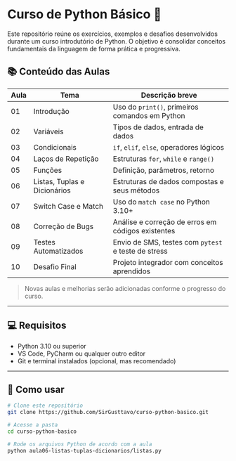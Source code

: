 # Curso de Python Básico 🐍

Este repositório reúne os exercícios, exemplos e desafios desenvolvidos durante um curso introdutório de Python. O objetivo é consolidar conceitos fundamentais da linguagem de forma prática e progressiva.

## 📚 Conteúdo das Aulas

| Aula | Tema                        | Descrição breve                                      |
|------|-----------------------------|------------------------------------------------------|
| 01   | Introdução                  | Uso do `print()`, primeiros comandos em Python       |
| 02   | Variáveis                   | Tipos de dados, entrada de dados                     |
| 03   | Condicionais                | `if`, `elif`, `else`, operadores lógicos             |
| 04   | Laços de Repetição          | Estruturas `for`, `while` e `range()`                |
| 05   | Funções                     | Definição, parâmetros, retorno                       |
| 06   | Listas, Tuplas e Dicionários| Estruturas de dados compostas e seus métodos         |
| 07   | Switch Case e Match         | Uso do `match case` no Python 3.10+                  |
| 08   | Correção de Bugs            | Análise e correção de erros em códigos existentes    |
| 09   | Testes Automatizados        | Envio de SMS, testes com `pytest` e teste de stress  |
| 10   | Desafio Final               | Projeto integrador com conceitos aprendidos          |

> Novas aulas e melhorias serão adicionadas conforme o progresso do curso.

---

## 💻 Requisitos

- Python 3.10 ou superior
- VS Code, PyCharm ou qualquer outro editor
- Git e terminal instalados (opcional, mas recomendado)

---

## 📂 Como usar

```bash
# Clone este repositório
git clone https://github.com/SirGusttavo/curso-python-basico.git

# Acesse a pasta
cd curso-python-basico

# Rode os arquivos Python de acordo com a aula
python aula06-listas-tuplas-dicionarios/listas.py
